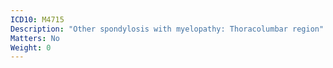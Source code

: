 ```yaml
---
ICD10: M4715
Description: "Other spondylosis with myelopathy: Thoracolumbar region"
Matters: No
Weight: 0
---
```


